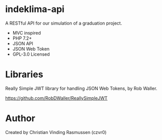 # indeklima-api
A RESTful API for our simulation of a graduation project. 
* MVC inspired
* PHP 7.2+ 
* JSON API
* JSON Web Token
* GPL-3.0 Licensed

# Libraries
Really Simple JWT library for handling JSON Web Tokens, by Rob Waller. 

https://github.com/RobDWaller/ReallySimpleJWT 

# Author

Created by Christian Vinding Rasmussen (czvr0) 
